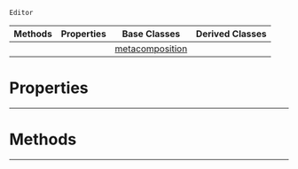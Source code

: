  `Editor`

|Methods|Properties|Base Classes|Derived Classes|
|---|---|---|---|
| | |[metacomposition](https://github.com/PlasmaEngine/PlasmaDocs/tree/master/docs/C%2B%2B/code_reference/class_reference/metacomposition.markdown)| |


 #  Properties


---  
 #  Methods


---  
 

 